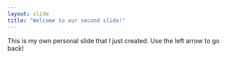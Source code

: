 ```yaml
---
layout: slide
title: "Welcome to our second slide!"
---
```

This is my own personal slide that I just created.
Use the left arrow to go back!
